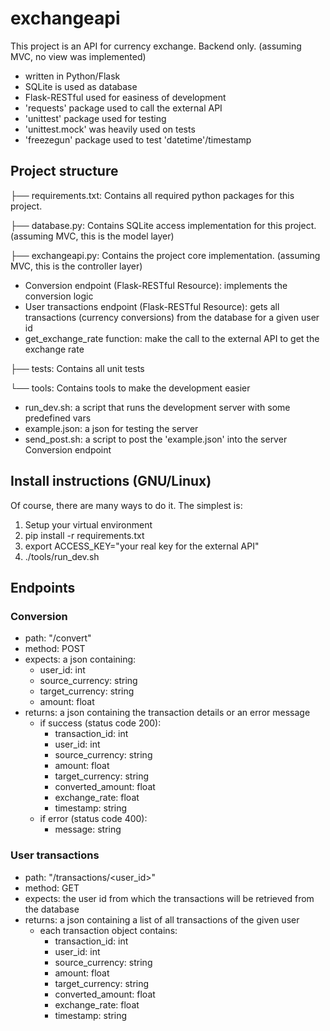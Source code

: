 # exchangeapi

This project is an API for currency exchange. Backend only. (assuming MVC, no view was implemented)

* written in Python/Flask
* SQLite is used as database
* Flask-RESTful used for easiness of development
* 'requests' package used to call the external API
* 'unittest' package used for testing
* 'unittest.mock' was heavily used on tests
* 'freezegun' package used to test 'datetime'/timestamp

## Project structure

├── requirements.txt: Contains all required python packages for this project.

├── database.py: Contains SQLite access implementation for this project. (assuming MVC, this is the model layer)

├── exchangeapi.py: Contains the project core implementation. (assuming MVC, this is the controller layer)

* Conversion endpoint (Flask-RESTful Resource): implements the conversion logic
* User transactions endpoint (Flask-RESTful Resource): gets all transactions (currency conversions) from the database for a given user id
* get_exchange_rate function: make the call to the external API to get the exchange rate

├── tests: Contains all unit tests

└── tools: Contains tools to make the development easier
* run_dev.sh: a script that runs the development server with some predefined vars
* example.json: a json for testing the server
* send_post.sh: a script to post the 'example.json' into the server Conversion endpoint

## Install instructions (GNU/Linux)

Of course, there are many ways to do it. The simplest is:

1. Setup your virtual environment
2. pip install -r requirements.txt
3. export ACCESS_KEY="your real key for the external API"
4. ./tools/run_dev.sh

## Endpoints

### Conversion
* path: "/convert"
* method: POST
* expects: a json containing:
  * user_id: int
  * source_currency: string
  * target_currency: string
  * amount: float
* returns: a json containing the transaction details or an error message
  * if success (status code 200):
    * transaction_id: int
    * user_id: int
    * source_currency: string
    * amount: float
    * target_currency: string
    * converted_amount: float
    * exchange_rate: float
    * timestamp: string
  * if error (status code 400):
    * message: string

### User transactions
* path: "/transactions/<user_id>"
* method: GET
* expects: the user id from which the transactions will be retrieved from the database
* returns: a json containing a list of all transactions of the given user
  * each transaction object contains:
    * transaction_id: int
    * user_id: int
    * source_currency: string
    * amount: float
    * target_currency: string
    * converted_amount: float
    * exchange_rate: float
    * timestamp: string
